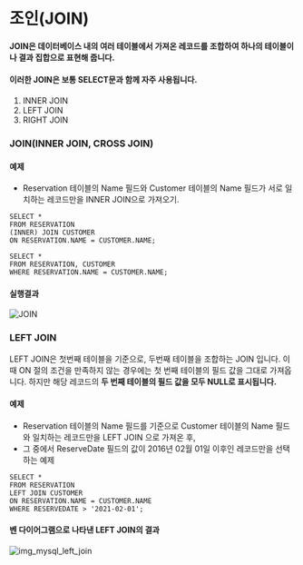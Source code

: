 # 조인(JOIN)
#### JOIN은 데이터베이스 내의 여러 테이블에서 가져온 레코드를 조합하여 하나의 테이블이나 결과 집합으로 표현해 줍니다.</br>
#### 이러한 JOIN은 보통 SELECT문과 함께 자주 사용됩니다.

1. INNER JOIN
2. LEFT JOIN
3. RIGHT JOIN

### JOIN(INNER JOIN, CROSS JOIN)

#### 예제
* Reservation 테이블의 Name 필드와 Customer 테이블의 Name 필드가 서로 일치하는 레코드만을 INNER JOIN으로 가져오기.</br>

```mysql
SELECT *
FROM RESERVATION
(INNER) JOIN CUSTOMER
ON RESERVATION.NAME = CUSTOMER.NAME;
```

```mysql
SELECT *
FROM RESERVATION, CUSTOMER
WHERE RESERVATION.NAME = CUSTOMER.NAME;
```
#### 실행결과

![JOIN](https://user-images.githubusercontent.com/43642411/109753268-4ea4f600-7c25-11eb-8e0a-d6eba1afaece.PNG)

### LEFT JOIN
LEFT JOIN은 첫번째 테이블을 기준으로, 두번째 테이블을 조합하는 JOIN 입니다.
이때 ON 절의 조건을 만족하지 않는 경우에는 첫 번째 테이블의 필드 값을 그대로 가져옵니다.
하지만 해당 레코드의 **두 번째 테이블의 필드 값을 모두 NULL로 표시됩니다.**

#### 예제
* Reservation 테이블의 Name 필드를 기준으로 Customer 테이블의 Name 필드와 일치하는 레코드만을 LEFT JOIN 으로 가져온 후,</br>
* 그 중에서 ReserveDate 필드의 값이 2016년 02월 01일 이후인 레코드만을 선택하는 예제 </br>

```mysql
SELECT *
FROM RESERVATION
LEFT JOIN CUSTOMER
ON RESERVATION.NAME = CUSTOMER.NAME
WHERE RESERVEDATE > '2021-02-01';
```

#### 벤 다이어그램으로 나타낸 LEFT JOIN의 결과

![img_mysql_left_join](https://user-images.githubusercontent.com/43642411/109753200-2d440a00-7c25-11eb-9cf0-fafc80c07956.png)

